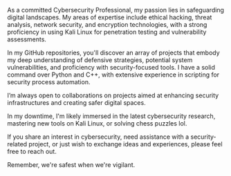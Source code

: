 As a committed Cybersecurity Professional, my passion lies in safeguarding digital landscapes. My areas of expertise include ethical hacking, threat analysis, network security, and encryption technologies, with a strong proficiency in using Kali Linux for penetration testing and vulnerability assessments.

In my GitHub repositories, you'll discover an array of projects that embody my deep understanding of defensive strategies, potential system vulnerabilities, and proficiency with security-focused tools. I have a solid command over Python and C++, with extensive experience in scripting for security process automation.

I’m always open to collaborations on projects aimed at enhancing security infrastructures and creating safer digital spaces.

In my downtime, I'm likely immersed in the latest cybersecurity research, mastering new tools on Kali Linux, or solving chess puzzles lol. 

If you share an interest in cybersecurity, need assistance with a security-related project, or just wish to exchange ideas and experiences, please feel free to reach out.

Remember, we're safest when we're vigilant. 
